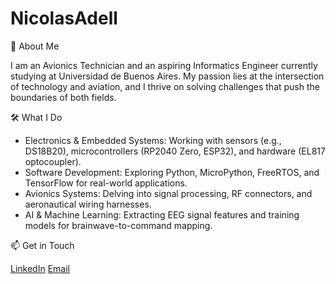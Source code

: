 # NicolasAdell

🚀 About Me

I am an Avionics Technician and an aspiring Informatics Engineer currently studying at Universidad de Buenos Aires. My passion lies at the intersection of technology and aviation, and I thrive on solving challenges that push the boundaries of both fields.

🛠️ What I Do

- Electronics & Embedded Systems: Working with sensors (e.g., DS18B20), microcontrollers (RP2040 Zero, ESP32), and hardware (EL817 optocoupler).
- Software Development: Exploring Python, MicroPython, FreeRTOS, and TensorFlow for real-world applications.
- Avionics Systems: Delving into signal processing, RF connectors, and aeronautical wiring harnesses.
- AI & Machine Learning: Extracting EEG signal features and training models for brainwave-to-command mapping.

📫 Get in Touch

[LinkedIn](https://www.linkedin.com/in/nicolas-fabian-adell)
[Email](nicolas.fabian2005@gmail.com)
